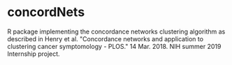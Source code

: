 # concordNets
R package implementing the concordance networks clustering algorithm as described in Henry et al. "Concordance networks and application to clustering cancer symptomology - PLOS." 14 Mar. 2018. NIH summer 2019 Internship project.   
